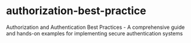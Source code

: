 # authorization-best-practice
Authorization and Authentication Best Practices - A comprehensive guide and hands-on examples for implementing secure authentication systems
